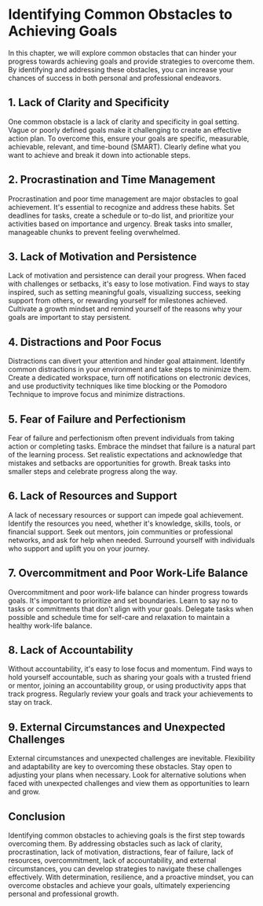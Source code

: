 Identifying Common Obstacles to Achieving Goals
==========================================================

In this chapter, we will explore common obstacles that can hinder your progress towards achieving goals and provide strategies to overcome them. By identifying and addressing these obstacles, you can increase your chances of success in both personal and professional endeavors.

**1. Lack of Clarity and Specificity**
--------------------------------------

One common obstacle is a lack of clarity and specificity in goal setting. Vague or poorly defined goals make it challenging to create an effective action plan. To overcome this, ensure your goals are specific, measurable, achievable, relevant, and time-bound (SMART). Clearly define what you want to achieve and break it down into actionable steps.

**2. Procrastination and Time Management**
------------------------------------------

Procrastination and poor time management are major obstacles to goal achievement. It's essential to recognize and address these habits. Set deadlines for tasks, create a schedule or to-do list, and prioritize your activities based on importance and urgency. Break tasks into smaller, manageable chunks to prevent feeling overwhelmed.

**3. Lack of Motivation and Persistence**
-----------------------------------------

Lack of motivation and persistence can derail your progress. When faced with challenges or setbacks, it's easy to lose motivation. Find ways to stay inspired, such as setting meaningful goals, visualizing success, seeking support from others, or rewarding yourself for milestones achieved. Cultivate a growth mindset and remind yourself of the reasons why your goals are important to stay persistent.

**4. Distractions and Poor Focus**
----------------------------------

Distractions can divert your attention and hinder goal attainment. Identify common distractions in your environment and take steps to minimize them. Create a dedicated workspace, turn off notifications on electronic devices, and use productivity techniques like time blocking or the Pomodoro Technique to improve focus and minimize distractions.

**5. Fear of Failure and Perfectionism**
----------------------------------------

Fear of failure and perfectionism often prevent individuals from taking action or completing tasks. Embrace the mindset that failure is a natural part of the learning process. Set realistic expectations and acknowledge that mistakes and setbacks are opportunities for growth. Break tasks into smaller steps and celebrate progress along the way.

**6. Lack of Resources and Support**
------------------------------------

A lack of necessary resources or support can impede goal achievement. Identify the resources you need, whether it's knowledge, skills, tools, or financial support. Seek out mentors, join communities or professional networks, and ask for help when needed. Surround yourself with individuals who support and uplift you on your journey.

**7. Overcommitment and Poor Work-Life Balance**
------------------------------------------------

Overcommitment and poor work-life balance can hinder progress towards goals. It's important to prioritize and set boundaries. Learn to say no to tasks or commitments that don't align with your goals. Delegate tasks when possible and schedule time for self-care and relaxation to maintain a healthy work-life balance.

**8. Lack of Accountability**
-----------------------------

Without accountability, it's easy to lose focus and momentum. Find ways to hold yourself accountable, such as sharing your goals with a trusted friend or mentor, joining an accountability group, or using productivity apps that track progress. Regularly review your goals and track your achievements to stay on track.

**9. External Circumstances and Unexpected Challenges**
-------------------------------------------------------

External circumstances and unexpected challenges are inevitable. Flexibility and adaptability are key to overcoming these obstacles. Stay open to adjusting your plans when necessary. Look for alternative solutions when faced with unexpected challenges and view them as opportunities to learn and grow.

**Conclusion**
--------------

Identifying common obstacles to achieving goals is the first step towards overcoming them. By addressing obstacles such as lack of clarity, procrastination, lack of motivation, distractions, fear of failure, lack of resources, overcommitment, lack of accountability, and external circumstances, you can develop strategies to navigate these challenges effectively. With determination, resilience, and a proactive mindset, you can overcome obstacles and achieve your goals, ultimately experiencing personal and professional growth.
